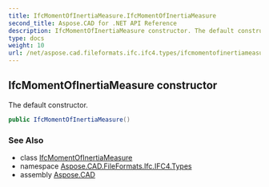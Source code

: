 ```yaml
---
title: IfcMomentOfInertiaMeasure.IfcMomentOfInertiaMeasure
second_title: Aspose.CAD for .NET API Reference
description: IfcMomentOfInertiaMeasure constructor. The default constructor
type: docs
weight: 10
url: /net/aspose.cad.fileformats.ifc.ifc4.types/ifcmomentofinertiameasure/ifcmomentofinertiameasure/
---
```

## IfcMomentOfInertiaMeasure constructor

The default constructor.

```csharp
public IfcMomentOfInertiaMeasure()
```

### See Also

* class [IfcMomentOfInertiaMeasure](../)
* namespace [Aspose.CAD.FileFormats.Ifc.IFC4.Types](../../ifcmomentofinertiameasure/)
* assembly [Aspose.CAD](../../../)


